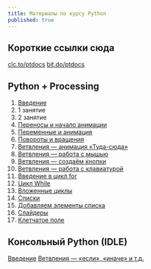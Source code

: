 ```yaml
---
title: Материалы по курсу Python
published: true
---
```


## Короткие ссылки сюда
[clc.to/ptdocs](https://clc.to/ptdocs)
[bit.do/ptdocs](https://bit.do/ptdocs)

## Python + Processing
1. [Введение](/pyth-proc/lessons/processing/introduction/)  
1. 1 занятие
1. 2 занятие 
1. [Переносы и начало анимации](/pyth-proc/lessons/processing/perenaninatsija/)  
1. [Переменные и анимация](/pyth-proc/lessons/processing/peremenatsyja)
1. [Повороты и вращения](/pyth-proc/lessons/processing/povernisjapolubujus)
1. [Ветвления — анимация «Туда-сюда»](/pyth-proc/lessons/processing/if-tuda-suda/)  
1. [Ветвления — работа с мышью](/pyth-proc/lessons/processing/if-mysh/)
1. [Ветвления — создаём кнопки](/pyth-proc/lessons/processing/if-buttons/)
1. [Ветвления — работа с клавиатурой](/pyth-proc/lessons/processing/if-knopelki/)
1. [Введение в цикл for](/pyth-proc/lessons/processing/loop-loop/)
1. [Цикл While](/pyth-proc/lessons/processing/loop-while/)
1. [Вложенные циклы](/pyth-proc/lessons/processing/loop-loop/)
1. [Списки](/pyth-proc/lessons/processing/listiki/)
1. [Добавляем элементы списка](/pyth-proc/lessons/processing/addremlist/)
1. [Слайдеры](/pyth-proc/lessons/processing/sliders/)
1. [Клетчатое поле](/pyth-proc/lessons/processing/kakaokletochka/)

## Консольный Python (IDLE)

[Введение](/pyth-proc/lessons/standard/introduction/)
[Ветвления — «если», «иначе» и т.д.](/pyth-proc/lessons/standard/if-uf/)
